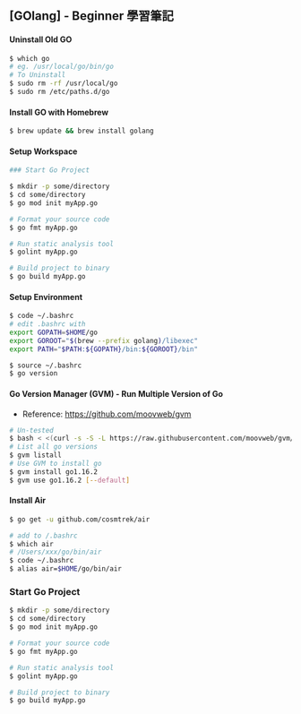 ## [GOlang] - Beginner  學習筆記



#### Uninstall Old GO

```bash
$ which go
# eg. /usr/local/go/bin/go
# To Uninstall
$ sudo rm -rf /usr/local/go
$ sudo rm /etc/paths.d/go

```



#### Install GO with Homebrew

```bash
$ brew update && brew install golang
```



#### Setup Workspace

```bash
### Start Go Project

$ mkdir -p some/directory
$ cd some/directory
$ go mod init myApp.go

# Format your source code
$ go fmt myApp.go

# Run static analysis tool
$ golint myApp.go

# Build project to binary
$ go build myApp.go

```

#### Setup Environment

```bash
$ code ~/.bashrc
# edit .bashrc with
export GOPATH=$HOME/go
export GOROOT="$(brew --prefix golang)/libexec"
export PATH="$PATH:${GOPATH}/bin:${GOROOT}/bin"

$ source ~/.bashrc
$ go version

```



#### Go Version Manager (GVM) - Run Multiple Version of Go

* Reference: https://github.com/moovweb/gvm

```bash
# Un-tested
$ bash < <(curl -s -S -L https://raw.githubusercontent.com/moovweb/gvm/master/binscripts/gvm-installer)
# List all go versions
$ gvm listall
# Use GVM to install go 
$ gvm install go1.16.2
$ gvm use go1.16.2 [--default]
```



#### Install Air

```bash
$ go get -u github.com/cosmtrek/air

# add to /.bashrc
$ which air
# /Users/xxx/go/bin/air
$ code ~/.bashrc
$ alias air=$HOME/go/bin/air
```



### Start Go Project

```bash
$ mkdir -p some/directory
$ cd some/directory
$ go mod init myApp.go

# Format your source code
$ go fmt myApp.go

# Run static analysis tool
$ golint myApp.go

# Build project to binary
$ go build myApp.go

```

